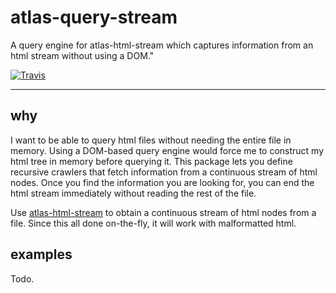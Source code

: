 # atlas-query-stream

A query engine for atlas-html-stream which captures information from an html stream without using a DOM."

[![Travis](https://img.shields.io/travis/[username]/[repo].svg)](https://travis-ci.org/[username]/[repo])

---

## why

I want to be able to query html files without needing the entire file in memory. Using a DOM-based query engine would force me to construct my html tree in memory before querying it. This package lets you define recursive crawlers that fetch information from a continuous stream of html nodes. Once you find the information you are looking for, you can end the html stream immediately without reading the rest of the file.

Use [atlas-html-stream](https://github.com/atlassubbed/atlas-html-stream#readme) to obtain a continuous stream of html nodes from a file. Since this all done on-the-fly, it will work with malformatted html.

## examples

Todo.